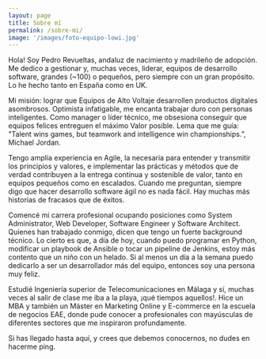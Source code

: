 ```yaml
---
layout: page
title: Sobre mí
permalink: /sobre-mi/
image: '/images/foto-equipo-lowi.jpg'
---
```


Hola! Soy Pedro Revueltas, andaluz de nacimiento y madrileño de adopción. Me dedico a gestionar y, muchas veces, liderar, equipos de desarrollo software, grandes (~100) o pequeños, pero siempre con un gran propósito. Lo he hecho tanto en España como en UK.

Mi misión: lograr que Equipos de Alto Voltaje desarrollen productos digitales asombrosos. Optimista infatigable, me encanta trabajar duro con personas inteligentes. Como manager o líder técnico, me obsesiona conseguir que equipos felices entreguen el máximo Valor posible. Lema que me guía: "Talent wins games, but teamwork and intelligence win championships.”, Michael Jordan.

Tengo amplia experiencia en Agile, la necesaria para entender y transmitir los principios y valores, e implementar las prácticas y métodos que de verdad contribuyen a la entrega continua y sostenible de valor, tanto en equipos pequeños como en escalados. Cuando me preguntan, siempre digo que hacer desarrollo software ágil no es nada fácil. Hay muchas más historias de fracasos que de éxitos.

Comencé mi carrera profesional ocupando posiciones como System Administrator, Web Developer, Software Engineer y Software Architect. Quienes han trabajado conmigo, dicen que tengo un fuerte background técnico. Lo cierto es que, a día de hoy, cuando puedo programar en Python, modificar un playbook de Ansible o tocar un pipeline de Jenkins, estoy más contento que un niño con un helado. Si al menos un día a la semana puedo dedicarlo a ser un desarrollador más del equipo, entonces soy una persona muy feliz.

Estudié Ingeniería superior de Telecomunicaciones en Málaga y sí, muchas veces al salir de clase me iba a la playa, ¡qué tiempos aquellos!. Hice un MBA y también un Máster en Marketing Online y E-commerce en la escuela de negocios EAE, donde pude conocer a profesionales con mayúsculas de diferentes sectores que me inspiraron profundamente.

Si has llegado hasta aquí, y crees que debemos conocernos, no dudes en hacerme ping.
